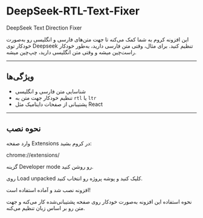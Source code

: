 # DeepSeek-RTL-Text-Fixer
DeepSeek Text Direction Fixer

این افزونه کروم به شما کمک می‌کنه تا جهت متن‌های فارسی و انگلیسی رو به‌صورت خودکار توی Deepseek تنظیم کنید. برای مثال، وقتی متن فارسی دارید، به‌طور خودکار راست‌چین میشه و وقتی متن انگلیسی دارید، چپ‌چین میشه.

---
## ویژگی‌ها
- شناسایی متن فارسی و انگلیسی
- تنظیم خودکار جهت متن به `rtl` یا `ltr`
- پشتیبانی از صفحات داینامیک مثل React

---

## نحوه نصب
وارد صفحه Extensions در کروم بشید:

chrome://extensions/

گزینه Developer mode رو روشن کنید.

روی Load unpacked کلیک کنید و پوشه پروژه رو انتخاب کنید.

افزونه نصب شد و آماده استفاده است!

نحوه استفاده این افزونه به‌صورت خودکار روی صفحه‌ پشتیبانی‌شده کار می‌کنه و جهت متن رو بر اساس زبان تنظیم می‌کنه.
